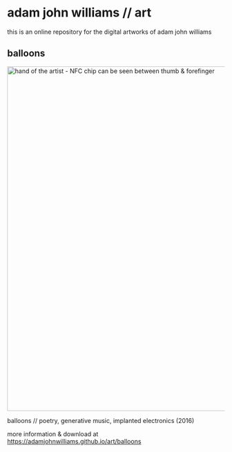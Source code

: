 # adam john williams // art

this is an online repository for the digital artworks of adam john williams

## balloons
<img src="https://adamjohnwilliams.github.io/art/adamjohnwilliams_balloons.jpg" width="800" alt="hand of the artist - NFC chip can be seen between thumb & forefinger">

balloons // poetry, generative music, implanted electronics (2016)

more information & download at https://adamjohnwilliams.github.io/art/balloons
